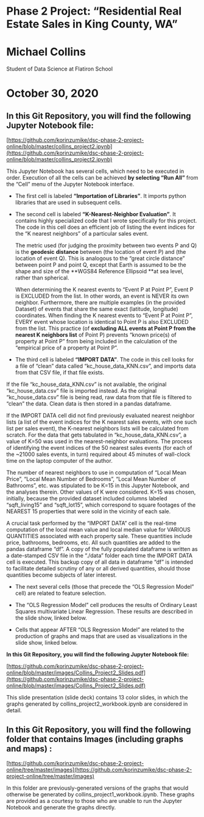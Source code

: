 


# Phase 2 Project:  “Residential Real Estate Sales in King County, WA”


# Michael Collins 
Student of Data Science at Flatiron School





# October 30, 2020


## In this Git Repository, you will find the following Jupyter Notebook file:

[https://github.com/korinzumike/dsc-phase-2-project-online/blob/master/collins_project2.ipynb](https://github.com/korinzumike/dsc-phase-2-project-online/blob/master/collins_project2.ipynb)

This Jupyter Notebook has several cells, which need to be executed in order.  Execution of all the cells can be achieved **by selecting “Run All”** from the “Cell” menu of the Jupyter Notebook interface.  



*   The first cell is labeled **“Importation of Libraries”**.  It imports python libraries that are used in subsequent cells. 

*   The second cell is labeled **“K-Nearest-Neighbor Evaluation”**.  It contains highly specialized code that I wrote specifically for this project.  The code in this cell does an efficient job of listing the event indices for the “K nearest neighbors” of a particular sales event.   

    The metric used (for judging the proximity between two events P and Q) is the **geodesic** **distance** between (the location of event P) and (the location of event Q).  This is analogous to the “great circle distance” between point P and point Q, except that Earth is assumed to be the shape and size of the **WGS84 Reference Ellipsoid **at sea level, rather than spherical.


    When determining the K nearest events to “Event P at Point P”, Event P is EXCLUDED from the list.  In other words, an event is NEVER its own neighbor.  Furthermore, there are multiple examples (in the provided Dataset) of events that share the same exact (latitude, longitude) coordinates.  When finding the K nearest events to “Event P at Point P”, EVERY event whose location is identical to Point P is also EXCLUDED from the list. 
This practice (of **excluding ALL events at Point P from the nearest K neighbors list** of Point P) prevents “known price(s) of property at Point P” from being included in the calculation of the “empirical price of a property at Point P”.

*   The third cell is labeled **“IMPORT DATA”**.  The code in this cell looks for a file of “clean” data called “kc_house_data_KNN.csv”, and imports data from that CSV file, if that file exists.  
  
If the file “kc_house_data_KNN.csv” is not available, the original “kc_house_data.csv” file is imported instead.  As the original “kc_house_data.csv” file is being read, raw data from that file is filtered to “clean” the data.  Clean data is then stored in a pandas dataframe. 
 
If the IMPORT DATA cell did not find previously evaluated nearest neighbor lists (a list of the event indices for the K nearest sales events, with one such list per sales event), the K-nearest neighbors lists will be calculated from scratch.  For the data that gets tabulated in “kc_house_data_KNN.csv”, a value of K=50 was used in the nearest-neighbor evaluations.  The process of identifying the event indices of the 50 nearest sales events (for each of the ~21000 sales events, in turn) required about 45 minutes of wall-clock time on the laptop computer of the author. 
 
The number of nearest neighbors to use in computation of “Local Mean Price”, “Local Mean Number of Bedrooms”, “Local Mean Number of Bathrooms”, etc. was stipulated to be K=15 in this Jupyter Notebook, and the analyses therein.  Other values of K were considered.  K=15 was chosen, initially, because the provided dataset included columns labeled  “sqft_living15” and “sqft_lot15”, which correspond to square footages of the NEAREST 15 properties that were sold in the vicinity of each sale.   
 
A crucial task performed by the “IMPORT DATA” cell is the real-time computation of the local mean value and local median value for VARIOUS QUANTITIES associated with each property sale.  These quantities include price, bathrooms, bedrooms, etc.  All such quantities are added to the pandas dataframe “df”.  A copy of the fully populated dataframe is written as a date-stamped CSV file in the “./data” folder  each time the IMPORT DATA cell is executed.  This backup copy of all data in dataframe “df” is intended to facilitate detailed scrutiny of any or all derived quantities, should those quantities become subjects of later interest. 

*   The next several cells (those that precede the “OLS Regression Model” cell) are related to feature selection. 

*   The “OLS Regression Model” cell produces the results of Ordinary Least Squares multivariate Linear Regression.  These results are described in the slide show, linked below. 

*   Cells that appear AFTER “OLS Regression Model” are related to the production of graphs and maps that are used as visualizations in the slide show, linked below. 

 
**In this Git Repository, you will find the following Jupyter Notebook file:**

[https://github.com/korinzumike/dsc-phase-2-project-online/blob/master/images/Collins_Project2_Slides.pdf](https://github.com/korinzumike/dsc-phase-2-project-online/blob/master/images/Collins_Project2_Slides.pdf)

This slide presentation (slide deck) contains 13 color slides, in which the graphs generated by collins_project2_workbook.ipynb are considered in detail.


## In this Git Repository, you will find the following folder that contains Images (including graphs and maps) :

[https://github.com/korinzumike/dsc-phase-2-project-online/tree/master/images](https://github.com/korinzumike/dsc-phase-2-project-online/tree/master/images)

In this folder are previously-generated versions of the graphs that would otherwise be generated by collins_project1_workbook.ipynb.  These graphs are provided as a courtesy to those who are unable to run the Jupyter Notebook and generate the graphs directly.
